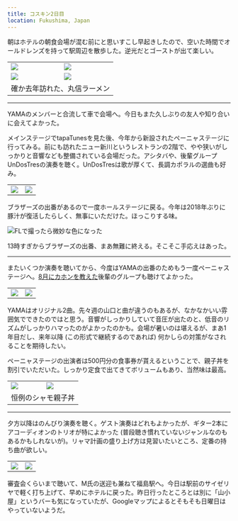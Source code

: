 ```yaml
---
title: コスキン2日目
location: Fukushima, Japan
---
```


朝はホテルの朝食会場が混む前にと思いすこし早起きしたので、空いた時間でオールドレンズを持って駅周辺を散歩した。逆光だとゴーストが出て楽しい。

<table>
  <tr>
    <td><img class="top" src="https://photos.apkas.net/medium/202410/20241013-073027.webp" /></td>
    <td><img class="top" src="https://photos.apkas.net/medium/202410/20241013-073639.webp" /></td>
  </tr>
  <tr>
    <td><img class="bottom-caption" src="https://photos.apkas.net/medium/202410/20241013-074409.webp" /></td>
    <td><img class="bottom-caption" src="https://photos.apkas.net/medium/202410/20241013-074856.webp" /></td>
  </tr>
  <tr>
    <td colspan="2">確か去年訪れた、丸信ラーメン</td>
  </tr>
</table>

---

YAMAのメンバーと合流して車で会場へ。今日もまた久しぶりの友人や知り合いに会えてよかった。

メインステージでtapaTunesを見た後、今年から新設されたペーニャステージに行ってみる。前にも訪れたニュー新川というレストランの2階で、やや狭いがしっかりと音響なども整備されている会場だった。アシタバや、後輩グループUnDosTresの演奏を聴く。UnDosTresは歌が厚くて、長調カポラルの選曲も好み。

<table>
  <tr>
    <td><img src="https://photos.apkas.net/medium/202410/20241013-113104.webp" /></td>
    <td><img src="https://photos.apkas.net/medium/202410/20241013-115449.webp" /></td>
  </tr>
</table>

ブラザーズの出番があるので一度ホールステージに戻る。今年は2018年ぶりに豚汁が復活したらしく、無事にいただけた。ほっこりする味。

![FLで撮ったら微妙な色になった](https://photos.apkas.net/medium/202410/20241013-121525.webp)

13時すぎからブラザーズの出番、まあ無難に終える。そこそこ手応えはあった。

---

またいくつか演奏を聴いてから、今度はYAMAの出番のためもう一度ペーニャステージへ。[8月にカホンを教えた](/articles/20240818)後輩のグループも聴けてよかった。

<table>
  <tr>
    <td><img src="https://photos.apkas.net/medium/202410/20241013-133928.webp" /></td>
    <td><img src="https://photos.apkas.net/medium/202410/20241013-143923.webp" /></td>
  </tr>
</table>

YAMAはオリジナル2曲。先々週の山口と曲が違うのもあるが、なかなかいい雰囲気でできたのではと思う。音響がしっかりしていて音圧が出たのと、低音のリズムがしっかりハマったのがよかったのかも。会場が暑いのは堪えるが、まあ1年目だし、来年以降 (この形式で継続するのであれば) 何かしらの対策がなされることを期待したい。

ペーニャステージの出演者は500円分の食事券が貰えるということで、親子丼を割引でいただいた。しっかり定食で出てきてボリュームもあり、当然味は最高。

<table>
  <tr>
    <td><img class="caption" src="https://photos.apkas.net/medium/202410/20241013-153411.webp" /></td>
    <td><img class="caption" src="https://photos.apkas.net/medium/202410/20241013-155103.webp" /></td>
  </tr>
  <tr>
    <td colspan="2">恒例のシャモ親子丼</td>
  </tr>
</table>

---

夕方以降はのんびり演奏を聴く。ゲスト演奏はどれもよかったが、ギター2本にアコーディオンのトリオが特によかった (普段聴き慣れていないジャンルなのもあるかもしれないが)。リャマ計画の盛り上げ方は見習いたいところ、定番の持ち曲が欲しい。

<table>
  <tr>
    <td><img src="https://photos.apkas.net/medium/202410/20241013-181203.webp" /></td>
    <td><img src="https://photos.apkas.net/medium/202410/20241013-184512.webp" /></td>
  </tr>
</table>

審査会くらいまで聴いて、M氏の送迎も兼ねて福島駅へ。今日は駅前のサイゼリヤで軽く打ち上げて、早めにホテルに戻った。昨日行ったところとは別に「山小屋」というバーも気になっていたが、Googleマップによるとそもそも日曜日はやっていないようだ。
